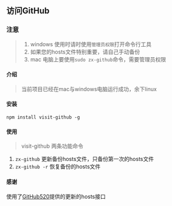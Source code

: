 ## 访问GitHub


### 注意
> 1. windows 使用时请时使用`管理员权限`打开命令行工具
> 2. 如果您的hosts文件特别重要，请自己手动备份
> 3. mac 电脑上要使用`sudo zx-github`命令，需要管理员权限

#### 介绍
> 当前项目已经在mac与windows电脑运行成功，余下linux

#### 安装
```
npm install visit-github -g
```

#### 使用

> visit-github 两条功能命令
1. `zx-github`      更新备份hosts文件，只备份第一次的hosts文件
2. `zx-github -r`   恢复备份的hosts文件


#### 感谢
使用了[GitHub520](https://github.com/521xueweihan/GitHub520)提供的更新的hosts接口